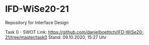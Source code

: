 # IFD-WiSe20-21
 Repository for Interface Design

Task 0 - SWOT
Link: https://github.com/danielboettich/IFD-WiSe20-21/tree/master/task0
Stand: 09.10.2020, 15:27 Uhr